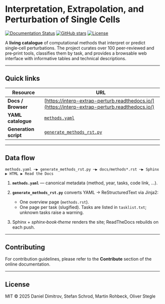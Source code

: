 # Interpretation, Extrapolation, and Perturbation of Single Cells

[![Documentation Status](https://readthedocs.org/projects/interp-extrap-perturb/badge/?version=latest)](https://interp-extrap-perturb.readthedocs.io/en/latest/)
[![GitHub stars](https://img.shields.io/github/stars/dbdimitrov/interp-extrap-perturb?style=social)](https://github.com/dbdimitrov/interp-extrap-perturb/stargazers)
[![License](https://img.shields.io/github/license/dbdimitrov/interp-extrap-perturb)](LICENSE)


A **living catalogue** of computational methods that interpret or predict single‑cell perturbations.
The project curates over 100 peer‑reviewed and pre‑print tools, classifies them by task, and provides a browsable web interface with informative tables and technical descriptions.

----

## Quick links

| Resource              | URL                                                                                            |
| --------------------- | ---------------------------------------------------------------------------------------------- |
| **Docs / Browser**    | [https://interp-extrap-perturb.readthedocs.io/](https://interp-extrap-perturb.readthedocs.io/) |
| **YAML catalogue**    | [`methods.yaml`](methods.yaml)                                                                 |
| **Generation script** | [`generate_methods_rst.py`](generate_methods.py)                                           |

---

## Data flow

```
methods.yaml ─▶ generate_methods_rst.py ─▶ docs/methods*.rst ─▶ Sphinx ▶ HTML ▶ Read the Docs
```

1. **`methods.yaml`** — canonical metadata (method, year, tasks, code link, …).
2. **`generate_methods_rst.py`** converts YAML → ReStructuredText via Jinja2:

   * One overview page (`methods.rst`).
   * One page per task (slugified).
     Tasks are listed in `tasklist.txt`; unknown tasks raise a warning.
3. Sphinx + *sphinx‑book‑theme* renders the site; ReadTheDocs rebuilds on each push.

---

## Contributing

For contribution guidelines, please refer to the **Contribute** section of the online documentation.

---

## License

MIT © 2025 Daniel Dimitrov, Stefan Schrod, Martin Rohbeck, Oliver Stegle

